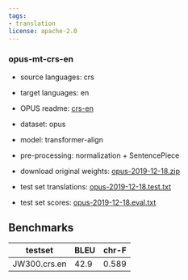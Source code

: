 ```yaml
---
tags:
- translation
license: apache-2.0
---
```


### opus-mt-crs-en

* source languages: crs
* target languages: en
*  OPUS readme: [crs-en](https://github.com/Helsinki-NLP/OPUS-MT-train/blob/master/models/crs-en/README.md)

*  dataset: opus
* model: transformer-align
* pre-processing: normalization + SentencePiece
* download original weights: [opus-2019-12-18.zip](https://object.pouta.csc.fi/OPUS-MT-models/crs-en/opus-2019-12-18.zip)
* test set translations: [opus-2019-12-18.test.txt](https://object.pouta.csc.fi/OPUS-MT-models/crs-en/opus-2019-12-18.test.txt)
* test set scores: [opus-2019-12-18.eval.txt](https://object.pouta.csc.fi/OPUS-MT-models/crs-en/opus-2019-12-18.eval.txt)

## Benchmarks

| testset               | BLEU  | chr-F |
|-----------------------|-------|-------|
| JW300.crs.en 	| 42.9 	| 0.589 |

